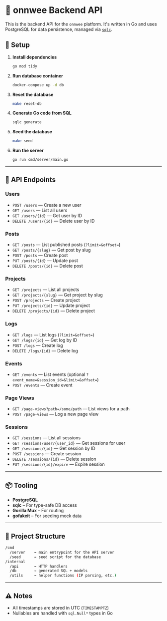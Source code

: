 # 🧠 onnwee Backend API

This is the backend API for the `onnwee` platform. It's written in Go and uses PostgreSQL for data persistence, managed via [`sqlc`](https://github.com/sqlc-dev/sqlc).

## 🔧 Setup

1. **Install dependencies**

   ```bash
   go mod tidy
    ```

2. **Run database container**

   ```bash
   docker-compose up -d db
   ```

3. **Reset the database**

   ```bash
   make reset-db
   ```

4. **Generate Go code from SQL**

   ```bash
   sqlc generate
   ```

5. **Seed the database**

   ```bash
   make seed
   ```

6. **Run the server**

   ```bash
   go run cmd/server/main.go
   ```

---

## 📘 API Endpoints

### Users

* `POST /users` — Create a new user
* `GET /users` — List all users
* `GET /users/{id}` — Get user by ID
* `DELETE /users/{id}` — Delete user by ID

### Posts

* `GET /posts` — List published posts (`?limit=&offset=`)
* `GET /posts/{slug}` — Get post by slug
* `POST /posts` — Create post
* `PUT /posts/{id}` — Update post
* `DELETE /posts/{id}` — Delete post

### Projects

* `GET /projects` — List all projects
* `GET /projects/{slug}` — Get project by slug
* `POST /projects` — Create project
* `PUT /projects/{id}` — Update project
* `DELETE /projects/{id}` — Delete project

### Logs

* `GET /logs` — List logs (`?limit=&offset=`)
* `GET /logs/{id}` — Get log by ID
* `POST /logs` — Create log
* `DELETE /logs/{id}` — Delete log

### Events

* `GET /events` — List events (optional `?event_name=&session_id=&limit=&offset=`)
* `POST /events` — Create event

### Page Views

* `GET /page-views?path=/some/path` — List views for a path
* `POST /page-views` — Log a new page view

### Sessions

* `GET /sessions` — List all sessions
* `GET /sessions/user/{user_id}` — Get sessions for user
* `GET /sessions/{id}` — Get session by ID
* `POST /sessions` — Create session
* `DELETE /sessions/{id}` — Delete session
* `PUT /sessions/{id}/expire` — Expire session

---

## 📦 Tooling

* **PostgreSQL**
* **sqlc** – For type-safe DB access
* **Gorilla Mux** – For routing
* **gofakeit** – For seeding mock data

---

## 📁 Project Structure

```bash
/cmd
  /server    → main entrypoint for the API server
  /seed      → seed script for the database
/internal
  /api       → HTTP handlers
  /db        → generated SQL + models
  /utils     → helper functions (IP parsing, etc.)
```

---

## ⚠️ Notes

* All timestamps are stored in UTC (`TIMESTAMPTZ`)
* Nullables are handled with `sql.Null*` types in Go
